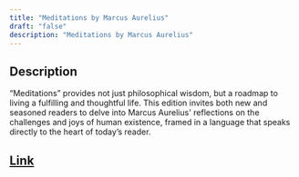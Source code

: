 ```yaml
---
title: "Meditations by Marcus Aurelius"
draft: "false"
description: "Meditations by Marcus Aurelius"
---
```


## Description

“Meditations” provides not just philosophical wisdom, but a roadmap to living a fulfilling and thoughtful life. This edition invites both new and seasoned readers to delve into Marcus Aurelius' reflections on the challenges and joys of human existence, framed in a language that speaks directly to the heart of today’s reader.

## [Link](https://www.amazon.com/Meditations-Marcus-Aurelius/dp/1503280462)

